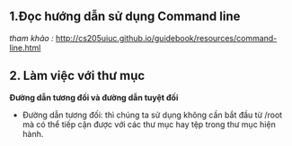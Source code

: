 ## 1.Đọc hướng dẫn sử dụng Command line 

*tham khảo :* http://cs205uiuc.github.io/guidebook/resources/command-line.html

## 2. Làm việc với thư mục

**Đường dẫn tương đối và đường dẫn tuyệt đối**
- Đường dẫn tương đối: thì chúng ta sử dụng không cần bắt đầu từ /root mà có thể tiếp cận được với các thư mục hay tệp trong thư mục hiện hành.

